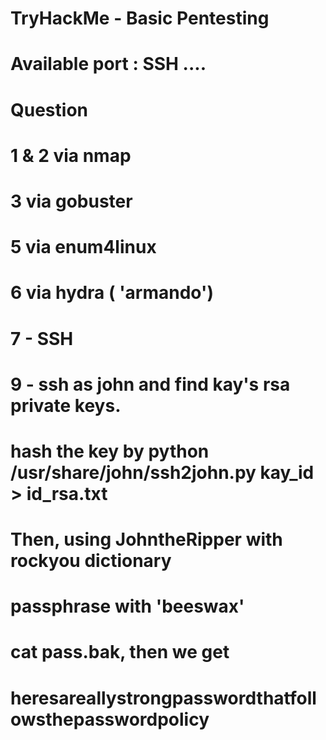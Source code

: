 # TryHackMe - Basic Pentesting

# Available port : SSH ....

# Question

# 1 & 2 via nmap
# 3 via gobuster
# 5 via enum4linux
# 6 via hydra ( 'armando')
# 7 - SSH
# 9 - ssh as john and find kay's rsa private keys. 
# hash the key by python /usr/share/john/ssh2john.py kay_id  > id_rsa.txt
# Then, using JohntheRipper with rockyou dictionary 
# passphrase with 'beeswax'
# cat pass.bak, then we get 
# heresareallystrongpasswordthatfollowsthepasswordpolicy

